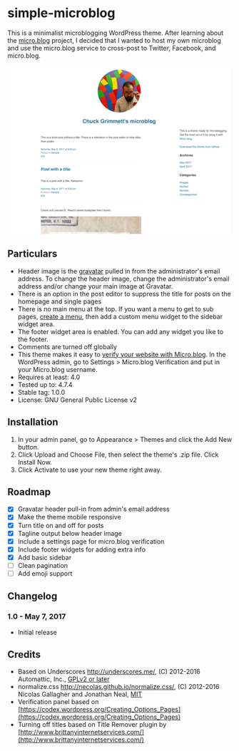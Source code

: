 # simple-microblog

This is a minimalist microblogging WordPress theme. After learning about the [micro.blog](http://micro.blog) project, I decided that I wanted to host my own microblog and use the micro.blog service to cross-post to Twitter, Facebook, and micro.blog.

![Screenshot](screenshot.png)

## Particulars

- Header image is the [gravatar](http://gravatar.com) pulled in from the administrator's email address. To change the header image, change the administrator's email address and/or change your main image at Gravatar.
- There is an option in the post editor to suppress the title for posts on the homepage and single pages
- There is no main menu at the top. If you want a menu to get to sub pages, [create a menu](https://codex.wordpress.org/WordPress_Menu_User_Guide), then add a custom menu widget to the sidebar widget area.
- The footer widget area is enabled. You can add any widget you like to the footer.  
- Comments are turned off globally
- This theme makes it easy to [verify your website with Micro.blog](http://help.micro.blog/2017/web-site-verification/). In the WordPress admin, go to Settings > Micro.blog Verification and put in your Micro.blog username. 
- Requires at least: 4.0
- Tested up to: 4.7.4
- Stable tag: 1.0.0
- License: GNU General Public License v2

## Installation

1. In your admin panel, go to Appearance > Themes and click the Add New button.
2. Click Upload and Choose File, then select the theme's .zip file. Click Install Now.
3. Click Activate to use your new theme right away.

## Roadmap

- [x] Gravatar header pull-in from admin's email address
- [x] Make the theme mobile responsive
- [x] Turn title on and off for posts
- [x] Tagline output below header image
- [x] Include a settings page for micro.blog verification
- [x] Include footer widgets for adding extra info
- [x] Add basic sidebar
- [ ] Clean pagination
- [ ] Add emoji support

## Changelog

### 1.0 - May 7, 2017
* Initial release

## Credits

* Based on Underscores http://underscores.me/, (C) 2012-2016 Automattic, Inc., [GPLv2 or later](https://www.gnu.org/licenses/gpl-2.0.html)
* normalize.css http://necolas.github.io/normalize.css/, (C) 2012-2016 Nicolas Gallagher and Jonathan Neal, [MIT](http://opensource.org/licenses/MIT)
* Verification panel based on [https://codex.wordpress.org/Creating_Options_Pages](https://codex.wordpress.org/Creating_Options_Pages)
* Turning off titles based on Title Remover plugin by [http://www.brittanyinternetservices.com/](http://www.brittanyinternetservices.com/)